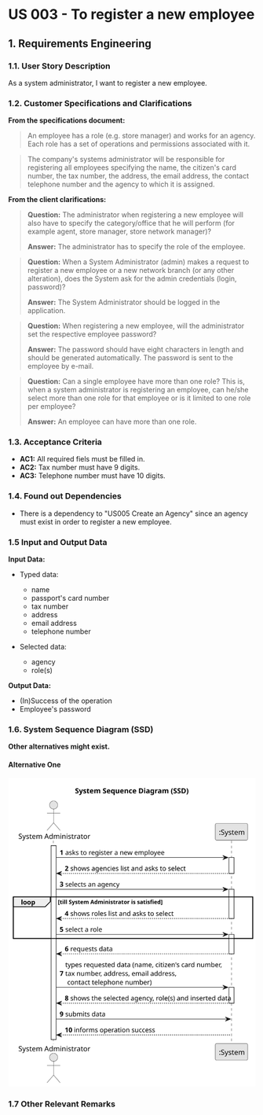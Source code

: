 # US 003 - To register a new employee

## 1. Requirements Engineering


### 1.1. User Story Description


As a system administrator, I want to register a new employee.


### 1.2. Customer Specifications and Clarifications


**From the specifications document:**

>	An employee has a role (e.g. store manager) and works for an agency. Each role has a set of operations and permissions associated with it.

>	The company's systems administrator will be responsible for registering all employees specifying
the name, the citizen's card number, the tax number, the address, the email address, the contact
telephone number and the agency to which it is assigned.




**From the client clarifications:**

> **Question:** The administrator when registering a new employee will also have to specify the category/office that he will perform (for example agent, store manager, store network manager)?
>
> **Answer:** The administrator has to specify the role of the employee.


> **Question:** When a System Administrator (admin) makes a request to register a new employee or a new network branch (or any other alteration), does the System ask for the admin credentials (login, password)?
>
> **Answer:** The System Administrator should be logged in the application.


> **Question:** When registering a new employee, will the administrator set the respective employee password?
>
> **Answer:** The password should have eight characters in length and should be generated automatically. The password is sent to the employee by e-mail.


> **Question:** Can a single employee have more than one role? This is, when a system administrator is registering an employee, can he/she select more than one role for that employee or is it limited to one role per employee?
>
> **Answer:** An employee can have more than one role.



### 1.3. Acceptance Criteria


* **AC1:** All required fiels must be filled in.
* **AC2:** Tax number must have 9 digits.
* **AC3:** Telephone number must have 10 digits.

### 1.4. Found out Dependencies


* There is a dependency to "US005 Create an Agency" since an agency must exist in order to register a new employee.


### 1.5 Input and Output Data


**Input Data:**

* Typed data:
	* name
    * passport's card number
    * tax number
    * address
	* email address
    * telephone number
	
  

* Selected data:
  * agency
  * role(s)

**Output Data:**

* (In)Success of the operation
* Employee's password

### 1.6. System Sequence Diagram (SSD)

**Other alternatives might exist.**

#### Alternative One
![us003-system-sequence-diagram-alternative-one-System Sequence Diagram (SSD).svg](svg%2Fus003-system-sequence-diagram-alternative-one-System%20Sequence%20Diagram%20%28SSD%29.svg)
### 1.7 Other Relevant Remarks

